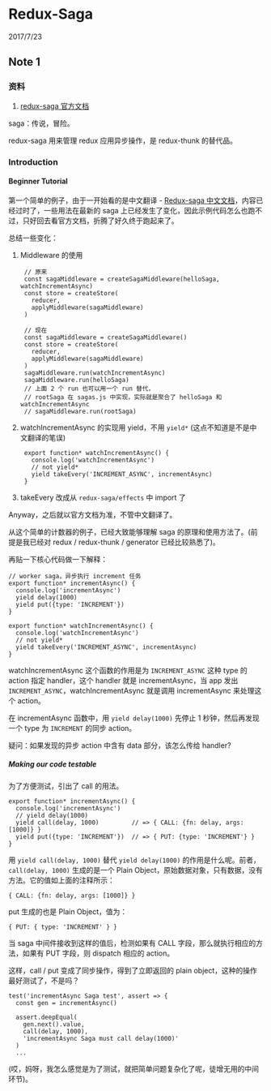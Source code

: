 # Redux-Saga

2017/7/23

## Note 1

### 资料

1. [redux-saga 官方文档](https://redux-saga.js.org/docs/introduction/BeginnerTutorial.html)

saga：传说，冒险。

redux-saga 用来管理 redux 应用异步操作，是 redux-thunk 的替代品。

### Introduction

#### Beginner Tutorial

第一个简单的例子，由于一开始看的是中文翻译 - [Redux-saga 中文文档](http://leonshi.com/redux-saga-in-chinese/index.html)，内容已经过时了，一些用法在最新的 saga 上已经发生了变化，因此示例代码怎么也跑不过，只好回去看官方文档，折腾了好久终于跑起来了。

总结一些变化：

1. Middleware 的使用

        // 原来
        const sagaMiddleware = createSagaMiddleware(helloSaga, watchIncrementAsync)
        const store = createStore(
          reducer,
          applyMiddleware(sagaMiddleware)
        )

        // 现在
        const sagaMiddleware = createSagaMiddleware()
        const store = createStore(
          reducer,
          applyMiddleware(sagaMiddleware)
        )
        sagaMiddleware.run(watchIncrementAsync)
        sagaMiddleware.run(helloSaga)
        // 上面 2 个 run 也可以用一个 run 替代，
        // rootSaga 在 sagas.js 中实现，实际就是聚合了 helloSaga 和 watchIncrementAsync
        // sagaMiddleware.run(rootSaga)

1. watchIncrementAsync 的实现用 yield，不用 `yield*` (这点不知道是不是中文翻译的笔误)

        export function* watchIncrementAsync() {
          console.log('watchIncrementAsync')
          // not yield*
          yield takeEvery('INCREMENT_ASYNC', incrementAsync)
        }

1. takeEvery 改成从 `redux-saga/effects` 中 import 了

Anyway，之后就以官方文档为准，不管中文翻译了。

从这个简单的计数器的例子，已经大致能够理解 saga 的原理和使用方法了。(前提是我已经对 redux / redux-thunk / generator 已经比较熟悉了)。

再贴一下核心代码做一下解释：

    // worker saga，异步执行 increment 任务
    export function* incrementAsync() {
      console.log('incrementAsync')
      yield delay(1000)
      yield put({type: 'INCREMENT'})
    }

    export function* watchIncrementAsync() {
      console.log('watchIncrementAsync')
      // not yield*
      yield takeEvery('INCREMENT_ASYNC', incrementAsync)
    }

watchIncrementAsync 这个函数的作用是为 `INCREMENT_ASYNC` 这种 type 的 action 指定 handler，这个 handler 就是 incrementAsync，当 app 发出 `INCREMENT_ASYNC`，watchIncrementAsync 就是调用 incrementAsync 来处理这个 action。

在 incrementAsync 函数中，用 `yield delay(1000)` 先停止 1 秒钟，然后再发现一个 type 为 `INCREMENT` 的同步 action。

疑问：如果发现的异步 action 中含有 data 部分，该怎么传给 handler?

##### Making our code testable

为了方便测试，引出了 call 的用法。

    export function* incrementAsync() {
      console.log('incrementAsync')
      // yield delay(1000)
      yield call(delay, 1000)         // => { CALL: {fn: delay, args: [1000]} }
      yield put({type: 'INCREMENT'})  // => { PUT: {type: 'INCREMENT'} }
    }

用 `yield call(delay, 1000)` 替代 `yield delay(1000)` 的作用是什么呢。前者，`call(delay, 1000)` 生成的是一个 Plain Object，原始数据对象，只有数据，没有方法。它的值如上面的注释所示：

    { CALL: {fn: delay, args: [1000]} }

put 生成的也是 Plain Object，值为：

    { PUT: { type: 'INCREMENT' } }

当 saga 中间件接收到这样的值后，检测如果有 CALL 字段，那么就执行相应的方法，如果有 PUT 字段，则 dispatch 相应的 action。

这样，call / put 变成了同步操作，得到了立即返回的 plain object，这种的操作最好测试了，不是吗？

    test('incrementAsync Saga test', assert => {
      const gen = incrementAsync()

      assert.deepEqual(
        gen.next().value,
        call(delay, 1000),
        'incrementAsync Saga must call delay(1000)'
      )
      ...

(哎，妈呀，我怎么感觉是为了测试，就把简单问题复杂化了呢，徒增无用的中间环节)。
